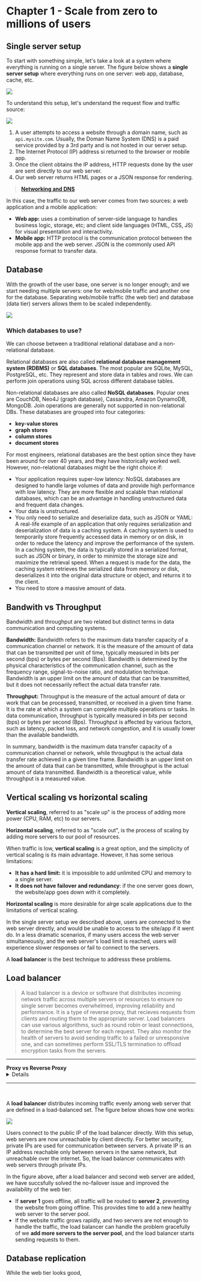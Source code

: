 # Chapter 1 - Scale from zero to millions of users

## Single server setup

To start with something simple, let's take a look at a system where everything is running on a single server. The figure below shows a **single server setup** where everything runs on one server: web app, database, cache, etc.

![](2024-05-29-16-37-11.png)

To understand this setup, let's understand the request flow and traffic source:

![](2024-05-29-16-37-48.png)

1. A user attempts to access a website through a domain name, such as `api.mysite.com`. Usually, the Doman Name System (DNS) is a paid service provided by a 3rd party and is not hosted in our server setup.
2. The Internet Protocol (IP) address si returned to the browser or mobile app.
3. Once the client obtains the IP address, HTTP requests done by the user are sent directly to our web server.
4. Our web server returns HTML pages or a JSON response for rendering.

> **[Networking and DNS](https://github.com/jpdjere/Interviews/blob/1b3fd1a04ee5363e29853a132ca28220822e1805/Networking.md#domain-name-system-dns)**

In this case, the traffic to our web server comes from two sources: a web application and a mobile application:

- **Web app:** uses a combination of server-side language to handles business logic, storage, etc; and client side languages (HTML, CSS, JS) for visual presentation and interactivity.
- **Mobile app:** HTTP protocol is the communication protocol between the mobile app and the web server. JSON is the commonly used API response format to transfer data.

## Database

With the growth of the user base, one server is no longer enough; and we start needing multiple servers: one for web/mobile traffic and another one for the database. Separating web/mobile traffic (the web tier) and database (data tier) servers allows them to be scaled independently.

![](2024-06-03-14-53-13.png)

### Which databases to use?

We can choose between a traditional relational database and a non-relational database.

Relational databases are also called **relational database management system (RDBMS)** or **SQL databases**. The most popular are SQLite, MySQL, PostgreSQL, etc. They represent and store data in tables and rows. We can perform join operations using SQL across different database tables.

Non-relational databases are also called **NoSQL databases**. Popular ones are CouchDB, Neo4J (graph database), Cassandra, Amazon DynamoDB, MongoDB. Join operations are generally not supported in non-relational DBs. These databases are grouped into four categories:

- **key-value stores**
- **graph stores**
- **column stores**
- **document stores**

For most engineers, relational databases are the best option since they have been around for over 40 years, and they have historically worked well.  However, non-relational databases might be the right choice if:

- Your application requires super-low latency: NoSQL databases are designed to handle large volumes of data and provide high performance with low latency. They are more flexible and scalable than relational databases, which can be an advantage in handling unstructured data and frequent data changes.
- Your data is unstructured.
- You only need to serialize and deserialize data, such as JSON or YAML: A real-life example of an application that only requires serialization and deserialization of data is a caching system. A caching system is used to temporarily store frequently accessed data in memory or on disk, in order to reduce the latency and improve the performance of the system. In a caching system, the data is typically stored in a serialized format, such as JSON or binary, in order to minimize the storage size and maximize the retrieval speed. When a request is made for the data, the caching system retrieves the serialized data from memory or disk, deserializes it into the original data structure or object, and returns it to the client.
- You need to store a massive amount of data.

## Bandwith vs Throughput

Bandwidth and throughput are two related but distinct terms in data communication and computing systems.

**Bandwidth:**
Bandwidth refers to the maximum data transfer capacity of a communication channel or network. It is the measure of the amount of data that can be transmitted per unit of time, typically measured in bits per second (bps) or bytes per second (Bps). Bandwidth is determined by the physical characteristics of the communication channel, such as the frequency range, signal-to-noise ratio, and modulation technique. Bandwidth is an upper limit on the amount of data that can be transmitted, but it does not necessarily reflect the actual data transfer rate.

**Throughput:**
Throughput is the measure of the actual amount of data or work that can be processed, transmitted, or received in a given time frame. It is the rate at which a system can complete multiple operations or tasks. In data communication, throughput is typically measured in bits per second (bps) or bytes per second (Bps). Throughput is affected by various factors, such as latency, packet loss, and network congestion, and it is usually lower than the available bandwidth.

In summary, bandwidth is the maximum data transfer capacity of a communication channel or network, while throughput is the actual data transfer rate achieved in a given time frame. Bandwidth is an upper limit on the amount of data that can be transmitted, while throughput is the actual amount of data transmitted. Bandwidth is a theoretical value, while throughput is a measured value.

## Vertical scaling vs horizontal scaling

**Vertical scaling**, referred to as "scale up" is the process of adding more power (CPU, RAM, etc) to our servers.

**Horizontal scaling**, referred to as "scale out", is the process of scaling by adding more servers to our pool of resources.

When traffic is low, **vertical scaling** is a great option, and the simplicity of vertical scaling is its main advantage. However, it has some serious limitations:

- **It has a hard limit:** it is impossible to add unlimited CPU and memory to a single server.
- **It does not have failover and redundancy**: if the one server goes down, the website/app goes down with it completely.

**Horizontal scaling** is more desirable for alrge scale applications due to the limitations of vertical scaling. 

In the single server setup we described above, users are connected to the web server directly, and would be unable to access to the site/app if it went do. In a less dramatic scenarios, if many users access the web server simultaneously, and the web server's load limit is reached, users will experience slower responses or fail to connect to the servers.

A **load balancer** is the best technique to addresss these problems.

## Load balancer

> A load balancer is a device or software that distributes incoming network traffic across multiple servers or resources to ensure no single server becomes overwhelmed, improving reliability and performance. It is a type of reverse proxy, that recieves requests from clients and routing them to the appropriate server. Load balancers can use various algorithms, such as round robin or least connections, to determine the best server for each request. They also monitor the health of servers to avoid sending traffic to a failed or unresponsive one, and can sometimes perform SSL/TLS termination to offload encryption tasks from the servers.

----
<summary><b>Proxy vs Reverse Proxy</b>
<details>
A reverse proxy is called so because it performs the opposite function of a traditional (or "forward") proxy. Here’s a detailed explanation of the terms and their differences:

### Reverse Proxy

A reverse proxy sits between clients and one or more backend servers. It accepts requests from clients and forwards them to the appropriate backend server. The responses from the backend servers are then sent back to the clients through the reverse proxy. This setup allows the reverse proxy to manage and distribute the load, cache content, provide security features, and handle SSL termination.

**Key Functions of a Reverse Proxy:**
- **Load Balancing:** Distributing client requests across multiple backend servers to balance the load.
- **Caching:** Storing copies of responses from the backend servers to serve future requests faster.
- **SSL Termination:** Handling SSL encryption and decryption to offload this work from the backend servers.
- **Security:** Acting as an additional layer of security, masking the backend servers and filtering potentially malicious traffic.
- **Compression:** Compressing server responses to reduce bandwidth usage.

### Forward Proxy

A traditional (or "forward") proxy, simply referred to as a proxy, sits between client devices and the internet. It takes client requests, forwards them to the appropriate internet resource, and then passes the responses back to the clients. This type of proxy is used mainly to enhance privacy, control internet access, and cache content to improve performance.

**Key Functions of a Forward Proxy:**
- **Anonymity:** Hiding the client’s IP address from the destination server.
- **Access Control:** Restricting or allowing access to specific internet resources based on policies.
- **Caching:** Storing copies of content from the internet to reduce load times and save bandwidth.
- **Logging and Monitoring:** Tracking user activity and internet usage for analysis or compliance purposes.

### Comparison: Reverse Proxy vs. Forward Proxy

- **Direction of Proxying:**
  - **Forward Proxy:** Clients → Proxy → Internet
  - **Reverse Proxy:** Internet (Clients) → Proxy → Backend Servers

- **Primary Users:**
  - **Forward Proxy:** Typically used by clients (end-users, organizations) to access the internet.
  - **Reverse Proxy:** Typically used by servers to handle incoming client requests.

- **Purpose:**
  - **Forward Proxy:** Privacy, access control, caching for client requests.
  - **Reverse Proxy:** Load balancing, security, caching, SSL termination for server responses.

The terms "forward proxy" and "reverse proxy" can indeed seem confusing at first because both involve intermediaries between clients and servers. However, the distinction lies in their primary roles and the direction of the initial request flow relative to the proxy.

### Forward Proxy
A forward proxy sits in front of clients (or client devices) and handles requests going out to the internet. 

**Flow:**
1. **Client -> Forward Proxy:** The client sends a request to the forward proxy.
2. **Forward Proxy -> Server:** The forward proxy forwards the request to the appropriate internet server.
3. **Server -> Forward Proxy:** The server sends the response back to the forward proxy.
4. **Forward Proxy -> Client:** The forward proxy sends the response back to the client.

In this case, the proxy acts on behalf of the client, masking the client's identity from the server. It is often used for purposes like anonymity, access control, and caching web resources.

### Reverse Proxy
A reverse proxy sits in front of servers and handles requests coming from clients on the internet.

**Flow:**
1. **Client -> Reverse Proxy:** The client sends a request to the reverse proxy.
2. **Reverse Proxy -> Backend Server:** The reverse proxy forwards the request to the appropriate backend server.
3. **Backend Server -> Reverse Proxy:** The backend server sends the response back to the reverse proxy.
4. **Reverse Proxy -> Client:** The reverse proxy sends the response back to the client.

In this case, the proxy acts on behalf of the server(s), masking the servers' identities from the client. It is typically used for load balancing, caching, SSL termination, and security purposes.

### Key Differences in Role and Direction
- **Forward Proxy:**
  - Acts on behalf of clients.
  - Clients know about the forward proxy and send requests to it explicitly.
  - Used mainly for client-side activities like anonymity and access control.

- **Reverse Proxy:**
  - Acts on behalf of servers.
  - Clients do not necessarily know they are interacting with a proxy; they see it as the actual server.
  - Used mainly for server-side activities like load balancing and security.

The "reverse" in "reverse proxy" refers to the reversal of roles and primary focus:
- In a forward proxy, the proxy is positioned closer to the client, managing outbound requests to servers.
- In a reverse proxy, the proxy is positioned closer to the server, managing inbound requests from clients.

So while the data flow may appear similar in both cases, the "reverse" aspect highlights the difference in which end of the client-server interaction the proxy primarily serves and manages.
</details></summary>

----

<br>

A **load balancer** distributes incoming traffic evenly among web server that are defined in a load-balanced set. The figure below shows how one works:

![](2024-06-03-15-19-36.png)

Users connect to the public IP of the load balancer directly. With this setup, web servers are now unreachable by client directly. For better security, private IPs are used for communication between servers. A private IP is an IP address reachable only between servers in the same network, but unreachable over the internet. So, the load balancer communicates with web servers through private IPs.

In the figure above, after a load balancer and second web server are added, we have succsfully solved the no-failover issue and improved the availability of the web tier:

- If **server 1** goes offline, all traffic will be routed to **server 2**, preventing the website from going offline. This provides time to add a new healthy web server to the server pool.
- If the website traffic grows rapidly, and two servers are not enough to handle the traffic, the load balancer can handle the problem gracefully of we **add more servers to the server pool**, and the load balancer starts sending requests to them.

## Database replication

While the web tier looks good, 